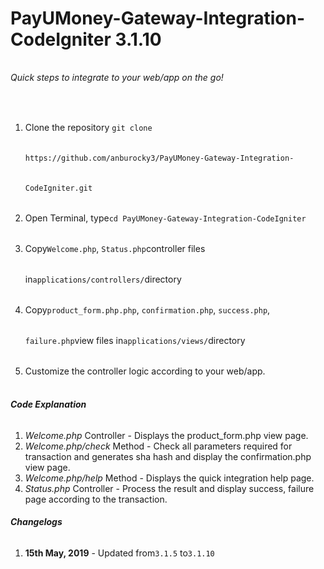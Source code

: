 # PayUMoney-Gateway-Integration-CodeIgniter 3.1.10
<div style="line-height:3rem">
	<h6>Quick steps to integrate to your web/app on the go!</h6>
	<ol>
		<li> Clone the repository <code>git clone https://github.com/anburocky3/PayUMoney-Gateway-Integration-CodeIgniter.git</code> </li>
		<li> Open Terminal, type<code>cd PayUMoney-Gateway-Integration-CodeIgniter</code> </li>
		<li> Copy<code>Welcome.php</code>, <code>Status.php</code>controller files in<code>applications/controllers/</code>directory</li>
		<li> Copy<code>product_form.php.php</code>, <code>confirmation.php</code>, <code>success.php</code>, <code>failure.php</code>view files in<code>applications/views/</code>directory</li>
		<li> Customize the controller logic according to your web/app. </li>
	</ol>	
</div>

<div class="card-footer">
	<h6><strong>Code Explanation</strong></h6>
	<ol>
		<li><em>Welcome.php</em> Controller - Displays the product_form.php view page.</li>
		<li><em>Welcome.php/check</em> Method -  Check all parameters required for transaction and generates sha hash and display the confirmation.php view page.</li>
		<li><em>Welcome.php/help</em> Method - Displays the quick integration help page.</li>
		<li><em>Status.php</em> Controller - Process the result and display success, failure page according to the transaction.</li>
	</ol>
</div>

<div class="card-footer">
	<h6><strong>Changelogs</strong></h6>
	<ol>
		<li><b>15th May, 2019</b> - Updated from<code>3.1.5</code> to<code>3.1.10</code></li>
	</ol>
</div>
